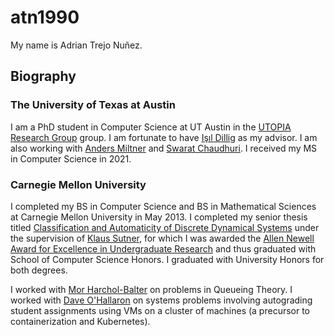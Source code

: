 # atn1990

My name is Adrian Trejo Nuñez.

## Biography
### The University of Texas at Austin
I am a PhD student in Computer Science at UT Austin in the [UTOPIA Research Group](http://utopia.cs.utexas.edu/) group.
I am fortunate to have [Işıl Dillig](https://www.cs.utexas.edu/~isil/) as my advisor.
I am also working with [Anders Miltner](https://www.cs.utexas.edu/~amiltner/)
and
[Swarat Chaudhuri](https://www.cs.utexas.edu/~swarat/).
I received my MS in Computer Science in 2021.

### Carnegie Mellon University
I completed my BS in Computer Science and BS in Mathematical Sciences at Carnegie Mellon University in May 2013.
I completed my senior thesis titled [Classification and Automaticity of Discrete Dynamical Systems](https://csd.cs.cmu.edu/thesis_topics/Adrian_Trejo) under the supervision of [Klaus Sutner](https://www.cs.cmu.edu/~sutner/), for which I was awarded the [Allen Newell Award for Excellence in Undergraduate Research](https://www.cs.cmu.edu/~newellaward/ugrad_award/) and thus graduated with School of Computer Science Honors.
I graduated with University Honors for both degrees.

I worked with [Mor Harchol-Balter](https://www.cs.cmu.edu/~harchol/) on problems in Queueing Theory.
I worked with [Dave O'Hallaron](http://www.cs.cmu.edu/~droh/) on systems problems involving autograding student assignments using VMs on a cluster of machines (a precursor to containerization and Kubernetes).
